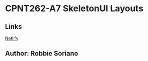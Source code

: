 # CPNT262-A7 SkeletonUI Layouts

## Links
[Netlify](https://legendary-belekoy-96e201.netlify.app)

## Author: Robbie Soriano


